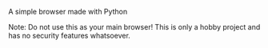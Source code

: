 A simple browser made with Python

Note: Do not use this as your main browser! This is only a hobby project and has no security features whatsoever.